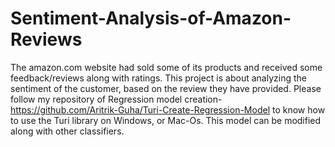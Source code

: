 # Sentiment-Analysis-of-Amazon-Reviews
The amazon.com website had sold some of its products and received some feedback/reviews along with ratings. This project is about analyzing the sentiment of the customer, based on the review they have provided. 
Please follow my repository of Regression model creation-https://github.com/Aritrik-Guha/Turi-Create-Regression-Model to know how to use the Turi library on Windows, or Mac-Os.
This model can be modified along with other classifiers.
